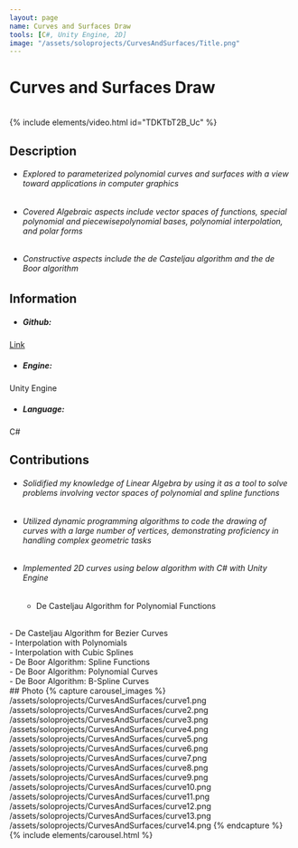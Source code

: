 ```yaml
---
layout: page
name: Curves and Surfaces Draw
tools: [C#, Unity Engine, 2D]
image: "/assets/soloprojects/CurvesAndSurfaces/Title.png"
---
```


# Curves and Surfaces Draw

<br>
{% include elements/video.html id="TDKTbT2B_Uc" %}

## Description
- ###### Explored to parameterized polynomial curves and surfaces with a view toward applications in computer graphics
- ###### Covered Algebraic aspects include vector spaces of functions, special polynomial and piecewisepolynomial bases, polynomial interpolation, and polar forms
- ######  Constructive aspects include the de Casteljau algorithm and the de Boor algorithm


## Information
- ##### **Github**: 
[Link](https://github.com/JinhyunChoi-DEV/Curve-And-Surface)
- ##### **Engine**: 
Unity Engine
- ##### **Language**: 
C#


## Contributions
 - ###### Solidified my knowledge of Linear Algebra by using it as a tool to solve problems involving vector spaces of polynomial and spline functions
 - ###### Utilized dynamic programming algorithms to code the drawing of curves with a large number of vertices, demonstrating proficiency in handling complex geometric tasks
 - ###### Implemented 2D curves using below algorithm with C# with Unity Engine
    - De Casteljau Algorithm for Polynomial Functions
  <br>
    - De Casteljau Algorithm for Bezier Curves
  <br>
    - Interpolation with Polynomials
  <br>
    - Interpolation with Cubic Splines
  <br>
    - De Boor Algorithm: Spline Functions
  <br>
    - De Boor Algorithm: Polynomial Curves
  <br>
    - De Boor Algorithm: B-Spline Curves

<br>
## Photo
{% capture carousel_images %}
/assets/soloprojects/CurvesAndSurfaces/curve1.png
/assets/soloprojects/CurvesAndSurfaces/curve2.png
/assets/soloprojects/CurvesAndSurfaces/curve3.png
/assets/soloprojects/CurvesAndSurfaces/curve4.png
/assets/soloprojects/CurvesAndSurfaces/curve5.png
/assets/soloprojects/CurvesAndSurfaces/curve6.png
/assets/soloprojects/CurvesAndSurfaces/curve7.png
/assets/soloprojects/CurvesAndSurfaces/curve8.png
/assets/soloprojects/CurvesAndSurfaces/curve9.png
/assets/soloprojects/CurvesAndSurfaces/curve10.png
/assets/soloprojects/CurvesAndSurfaces/curve11.png
/assets/soloprojects/CurvesAndSurfaces/curve12.png
/assets/soloprojects/CurvesAndSurfaces/curve13.png
/assets/soloprojects/CurvesAndSurfaces/curve14.png
{% endcapture %}
{% include elements/carousel.html %}